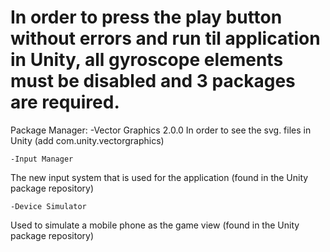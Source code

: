 # In order to press the play button without errors and run til application in Unity, all gyroscope elements must be disabled and 3 packages are required.
 
Package Manager:
    -Vector Graphics 2.0.0
In order to see the svg. files in Unity (add com.unity.vectorgraphics)
 
    -Input Manager
The new input system that is used for the application (found in the Unity package repository)
 
    -Device Simulator
Used to simulate a mobile phone as the game view (found in the Unity package repository)
